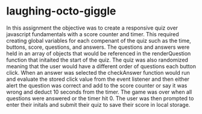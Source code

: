 # laughing-octo-giggle
In this assignment the objective was to create a responsive quiz over javascript fundamentals with a score counter and timer. This required creating global variables for each compenant of the quiz such as the time, buttons, score, questions, and answers. The questions and answers were held in an array of objects that would be referenced in the renderQuestion function that initaited the start of the quiz. The quiz was also randomized meaning that the user would have a different order of questions each button click. When an answer was selected the checkAnswer function would run and evaluate the stored click value from the event listener and then either alert the question was correct and add to the score counter or say it was wrong and deduct 10 seconds from the timer. The game was over when all questions were answered or the timer hit 0. The user was then prompted to enter their initals and submit their quiz to save their score in local storage.
